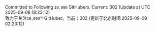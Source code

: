 Committed to Following `10,000` GitHubers. Current: <!-- FOLLOWING_COUNT -->302<!-- FOLLOWING_COUNT --> (Update at UTC <!-- LAST_UPDATED -->2025-09-08 18:23:12<!-- LAST_UPDATED -->)<br>
致力于关注`10,000`个GitHuber。当前：<!-- FOLLOWING_COUNT -->302<!-- FOLLOWING_COUNT --> (更新于北京时间 <!-- LAST_UPDATED_CST -->2025-09-09 02:23:12<!-- LAST_UPDATED_CST -->)
